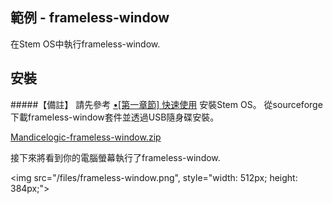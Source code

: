 
範例 - frameless-window
---
在Stem OS中執行frameless-window. 

安裝
-

#####【備註】 請先參考 [•[第一章節] 快速使用](http://stem.mandice.org/doc) 安裝Stem OS。
從sourceforge下載frameless-window套件並透過USB隨身碟安裝。<p></p>
[Mandicelogic-frameless-window.zip](http://sourceforge.net/projects/stemos/files/Demo-APP/Mandicelogic-frameless-window.zip/download)<p></p>

接下來將看到你的電腦螢幕執行了frameless-window.<p></p><p></p>
<img src="/files/frameless-window.png", style="width: 512px; height: 384px;">

